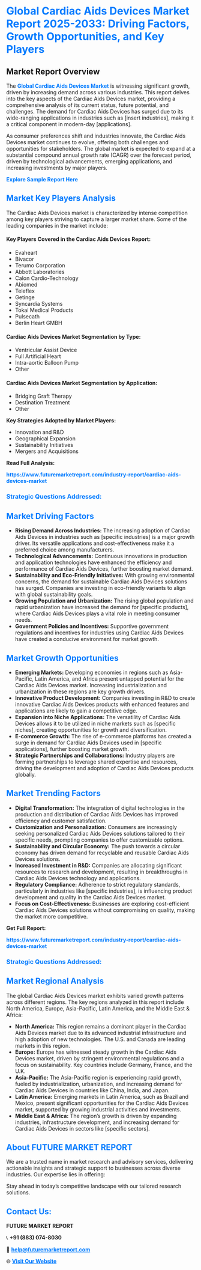 <h1 style="color: #007BFF;">Global Cardiac Aids Devices Market Report 2025-2033: Driving Factors, Growth Opportunities, and Key Players</h1>

<section id="overview">
<h2>Market Report Overview</h2>
<p>The <a href="https://www.futuremarketreport.com/industry-report/cardiac-aids-devices-market" style="color: #007BFF; text-decoration: none;"><strong>Global Cardiac Aids Devices Market</strong></a> is witnessing significant growth, driven by increasing demand across various industries. This report delves into the key aspects of the Cardiac Aids Devices market, providing a comprehensive analysis of its current status, future potential, and challenges. The demand for Cardiac Aids Devices has surged due to its wide-ranging applications in industries such as [insert industries], making it a critical component in modern-day [applications].</p>
<p>As consumer preferences shift and industries innovate, the Cardiac Aids Devices market continues to evolve, offering both challenges and opportunities for stakeholders. The global market is expected to expand at a substantial compound annual growth rate (CAGR) over the forecast period, driven by technological advancements, emerging applications, and increasing investments by major players.</p>
</section>

<section id="overview">
<p><a href="https://www.futuremarketreport.com/request-sample/reportId=77982" style="color: #007BFF; text-decoration: none;"><strong>Explore Sample Report Here</strong></a></p>
</section>

<section id="key-players">
<h2 style="color: #007BFF;">Market Key Players Analysis</h2>
<p>The Cardiac Aids Devices market is characterized by intense competition among key players striving to capture a larger market share. Some of the leading companies in the market include:</p>
<h4>Key Players Covered in the Cardiac Aids Devices Report:</h4>
<ul><li>Evaheart</li><li>Bivacor</li><li>Terumo Corporation</li><li>Abbott Laboratories</li><li>Calon Cardio-Technology</li><li>Abiomed</li><li>Teleflex</li><li>Getinge</li><li>Syncardia Systems</li><li>Tokai Medical Products</li><li>Pulsecath</li><li>Berlin Heart GMBH</li></ul>
<h4>Cardiac Aids Devices Market Segmentation by Type:</h4>
<ul><li>Ventricular Assist Device</li><li>Full Artificial Heart</li><li>Intra-aortic Balloon Pump</li><li>Other</li></ul>

<h4>Cardiac Aids Devices Market Segmentation by Application:</h4>
<ul><li>Bridging Graft Therapy</li><li>Destination Treatment</li><li>Other</li></ul>
<p><strong>Key Strategies Adopted by Market Players:</strong></p>
<ul>
<li>Innovation and R&D</li>
<li>Geographical Expansion</li>
<li>Sustainability Initiatives</li>
<li>Mergers and Acquisitions</li>
</ul>
</section>

<section>
<p><strong>Read Full Analysis: </strong></p><a href="https://www.futuremarketreport.com/industry-report/cardiac-aids-devices-market" style="color: #007BFF; text-decoration: none;"><strong>https://www.futuremarketreport.com/industry-report/cardiac-aids-devices-market</strong></a>
<h3 style="color: #007BFF;">Strategic Questions Addressed:</h3>
</section>

<section id="driving-factors">
<h2 style="color: #007BFF;">Market Driving Factors</h2>
<ul>
<li><strong>Rising Demand Across Industries:</strong> The increasing adoption of Cardiac Aids Devices in industries such as [specific industries] is a major growth driver. Its versatile applications and cost-effectiveness make it a preferred choice among manufacturers.</li>
<li><strong>Technological Advancements:</strong> Continuous innovations in production and application technologies have enhanced the efficiency and performance of Cardiac Aids Devices, further boosting market demand.</li>
<li><strong>Sustainability and Eco-Friendly Initiatives:</strong> With growing environmental concerns, the demand for sustainable Cardiac Aids Devices solutions has surged. Companies are investing in eco-friendly variants to align with global sustainability goals.</li>
<li><strong>Growing Population and Urbanization:</strong> The rising global population and rapid urbanization have increased the demand for [specific products], where Cardiac Aids Devices plays a vital role in meeting consumer needs.</li>
<li><strong>Government Policies and Incentives:</strong> Supportive government regulations and incentives for industries using Cardiac Aids Devices have created a conducive environment for market growth.</li>
</ul>
</section>

<section id="growth-opportunities">
<h2 style="color: #007BFF;">Market Growth Opportunities</h2>
<ul>
<li><strong>Emerging Markets:</strong> Developing economies in regions such as Asia-Pacific, Latin America, and Africa present untapped potential for the Cardiac Aids Devices market. Increasing industrialization and urbanization in these regions are key growth drivers.</li>
<li><strong>Innovative Product Development:</strong> Companies investing in R&D to create innovative Cardiac Aids Devices products with enhanced features and applications are likely to gain a competitive edge.</li>
<li><strong>Expansion into Niche Applications:</strong> The versatility of Cardiac Aids Devices allows it to be utilized in niche markets such as [specific niches], creating opportunities for growth and diversification.</li>
<li><strong>E-commerce Growth:</strong> The rise of e-commerce platforms has created a surge in demand for Cardiac Aids Devices used in [specific applications], further boosting market growth.</li>
<li><strong>Strategic Partnerships and Collaborations:</strong> Industry players are forming partnerships to leverage shared expertise and resources, driving the development and adoption of Cardiac Aids Devices products globally.</li>
</ul>
</section>

<section id="trending-factors">
<h2 style="color: #007BFF;">Market Trending Factors</h2>
<ul>
<li><strong>Digital Transformation:</strong> The integration of digital technologies in the production and distribution of Cardiac Aids Devices has improved efficiency and customer satisfaction.</li>
<li><strong>Customization and Personalization:</strong> Consumers are increasingly seeking personalized Cardiac Aids Devices solutions tailored to their specific needs, prompting companies to offer customizable options.</li>
<li><strong>Sustainability and Circular Economy:</strong> The push towards a circular economy has driven demand for recyclable and reusable Cardiac Aids Devices solutions.</li>
<li><strong>Increased Investment in R&D:</strong> Companies are allocating significant resources to research and development, resulting in breakthroughs in Cardiac Aids Devices technology and applications.</li>
<li><strong>Regulatory Compliance:</strong> Adherence to strict regulatory standards, particularly in industries like [specific industries], is influencing product development and quality in the Cardiac Aids Devices market.</li>
<li><strong>Focus on Cost-Effectiveness:</strong> Businesses are exploring cost-efficient Cardiac Aids Devices solutions without compromising on quality, making the market more competitive.</li>
</ul>
</section>

<section>
<p><strong>Get Full Report: </strong></p><a href="https://www.futuremarketreport.com/industry-report/cardiac-aids-devices-market" style="color: #007BFF; text-decoration: none;"><strong>https://www.futuremarketreport.com/industry-report/cardiac-aids-devices-market</strong></a>
<h3 style="color: #007BFF;">Strategic Questions Addressed:</h3>
</section>


<section id="regional-analysis">
<h2 style="color: #007BFF;">Market Regional Analysis</h2>
<p>The global Cardiac Aids Devices market exhibits varied growth patterns across different regions. The key regions analyzed in this report include North America, Europe, Asia-Pacific, Latin America, and the Middle East & Africa:</p>
<ul>
<li><strong>North America:</strong> This region remains a dominant player in the Cardiac Aids Devices market due to its advanced industrial infrastructure and high adoption of new technologies. The U.S. and Canada are leading markets in this region.</li>
<li><strong>Europe:</strong> Europe has witnessed steady growth in the Cardiac Aids Devices market, driven by stringent environmental regulations and a focus on sustainability. Key countries include Germany, France, and the U.K.</li>
<li><strong>Asia-Pacific:</strong> The Asia-Pacific region is experiencing rapid growth, fueled by industrialization, urbanization, and increasing demand for Cardiac Aids Devices in countries like China, India, and Japan.</li>
<li><strong>Latin America:</strong> Emerging markets in Latin America, such as Brazil and Mexico, present significant opportunities for the Cardiac Aids Devices market, supported by growing industrial activities and investments.</li>
<li><strong>Middle East & Africa:</strong> The region’s growth is driven by expanding industries, infrastructure development, and increasing demand for Cardiac Aids Devices in sectors like [specific sectors].</li>
</ul>
</section>

<footer>
<h2 style="color: #007BFF;">About FUTURE MARKET REPORT</h2>
<p>We are a trusted name in market research and advisory services, delivering actionable insights and strategic support to businesses across diverse industries. Our expertise lies in offering:</p>

<p>Stay ahead in today’s competitive landscape with our tailored research solutions.</p>

<h2 style="color: #007BFF;">Contact Us:</h2>
<p><strong>FUTURE MARKET REPORT</strong></p>
<p>📞 <strong>+91 (883) 074-8030</strong></p>
<p>📧 <strong><a href="mailto:help@futuremarketreport.com" style="color: #007BFF;">help@futuremarketreport.com</a></strong></p>
<p>🌐 <strong><a href="https://www.futuremarketreport.com/" style="color: #007BFF;">Visit Our Website</a></strong></p>
</footer>
